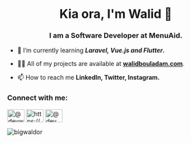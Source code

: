 <h1 align="center">Kia ora, I'm Walid 👋</h1>
<h3 align="center">I am a Software Developer at MenuAid.</h3>

- 🌱 I’m currently learning **_Laravel, Vue.js and Flutter_.**

- 👨‍💻 All of my projects are available at **[walidbouladam.com](walidbouladam.com)**.

- 📫 How to reach me **LinkedIn, Twitter, Instagram.**

<h3 align="left">Connect with me:</h3>
<p align="left">
<a href="https://twitter.com/@devwalid_" target="blank"><img align="center" src="https://raw.githubusercontent.com/rahuldkjain/github-profile-readme-generator/master/src/images/icons/Social/twitter.svg" alt="@devwalid_" height="30" width="40" /></a>
<a href="https://linkedin.com/in/https://www.linkedin.com/in/walid-bouladam-91ba38168/" target="blank"><img align="center" src="https://raw.githubusercontent.com/rahuldkjain/github-profile-readme-generator/master/src/images/icons/Social/linked-in-alt.svg" alt="https://www.linkedin.com/in/walid-bouladam-91ba38168/" height="30" width="40" /></a>
<a href="https://instagram.com/@dev_walid" target="blank"><img align="center" src="https://raw.githubusercontent.com/rahuldkjain/github-profile-readme-generator/master/src/images/icons/Social/instagram.svg" alt="@dev_walid" height="30" width="40" /></a>
</p>

<p><img align="center" src="https://github-readme-streak-stats.herokuapp.com/?user=bigwaldor&" alt="bigwaldor" /></p>
